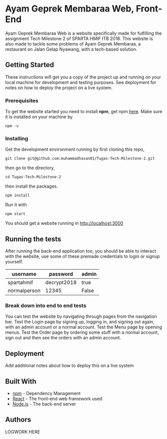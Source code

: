 # Ayam Geprek Membaraa Web, Front-End

Ayam Geprek Membaraa Web is a website specifically made for fulfilling the assignment Tech Milestone 2 of SPARTA HMIF ITB 2018. This website is also made to tackle some problems of Ayam Geprek Membaraa, a restaurant on Jalan Gelap Nyawang, with a tech-based solution.

## Getting Started

These instructions will get you a copy of the project up and running on your local machine for development and testing purposes. See deployment for notes on how to deploy the project on a live system.

### Prerequisites

To get the website started you need to install **npm**, get npm [here](https://www.npmjs.com/get-npm). Make sure it is installed on your machine by

```
npm -v
```

### Installing

Get the development environment running by first cloning this repo,

```
git clone git@github.com:muhammadhasan01/Tugas-Tech-Milestone-2.git
```

then go to the directory,

```
cd Tugas-Tech-Milestone-2
```
then install the packages.
```
npm install
```
Run it with
```
npm start
```
You should get a website running in <http://localhost:3000>

## Running the tests

After running the back-end application too, you should be able to interact with the website, use some of these premade credentials to login or signup yourself.

username | password | admin
--- | --- | ---
spartahmif | decrypt2018 | true
normalperson | 12345 | False

### Break down into end to end tests

You can test the website by navigating through pages from the navigation bar. Test the Login page by signing up, logging in, and signing out again, with an admin account or a normal account. Test the Menu page by opening menus. Test the Order page by ordering some stuff with a normal account, sign out and then see the orders with an admin account.

## Deployment

Add additional notes about how to deploy this on a live system

## Built With

* [npm](https://www.npmjs.com/) - Dependency Management
* [React](https://reactjs.org/) - The front-end web framework used
* [Node.js](https://nodejs.org/en/) - The back-end server


## Authors

LOGWORK HERE
